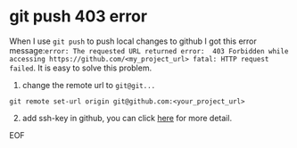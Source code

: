 # git push 403 error
When I use `git push` to push local changes to github I got this error message:`error: The requested URL returned error: 
403 Forbidden while accessing https://github.com/<my_project_url> fatal: HTTP request failed`. It is easy to solve this
problem.

1. change the remote url to `git@git...`
```
git remote set-url origin git@github.com:<your_project_url>
```
2. add ssh-key in github, you can click [here](https://help.github.com/articles/connecting-to-github-with-ssh/) for more detail.

EOF